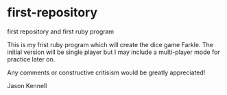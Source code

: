 # first-repository
first repository and first ruby program

This is my frist ruby program which will create the dice game Farkle. The initial version will be single player but I may include a multi-player mode for practice later on. 

Any comments or constructive critisism would be greatly appreciated!

Jason Kennell
